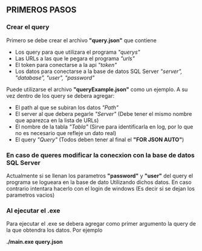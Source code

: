 ## PRIMEROS PASOS
### Crear el query
Primero se debe crear el archivo **"query.json"** que contiene 

- Los query para que utilizara el programa *"querys"*
- Las URLs a las que le pegara el programa *"urls"*
- El token para conectarse a la api *"token"*
- Los datos para conectarse a la base de datos SQL Server *"server", "database", "user", "password"*

Puede utilizarse el archivo **"queryExample.json"** como un ejemplo. A su vez dentro de los query se debera agregar:

- El path al que se subiran los datos *"Path"*
- El server al que debera pegarle *"Server"* (Debe tener el mismo nombre que aparezca en la lista de URLs)
- El nombre de la tabla *"Tabla"* (Sirve para identificarla en log, por lo que no es necesario que refleje un dato real)
- El query *"Query"* (Todos deben tener al final el **"FOR JSON AUTO"**)

### En caso de queres modificar la conecxion con la base de datos SQL Server

Actualmente si se llenan los parametros **"password"** y **"user"** del query el programa se logueara en la base de dato
Utilizando dichos datos. En caso contrario intentara hacerlo con el login de windows (Es decir si se dejan los parametros vacios)

### Al ejecutar el .exe
Para ejecutar el .exe se debera agregar como primer argumento la query de la que obtendra los datos. Por ejemplo

**./main.exe query.json**